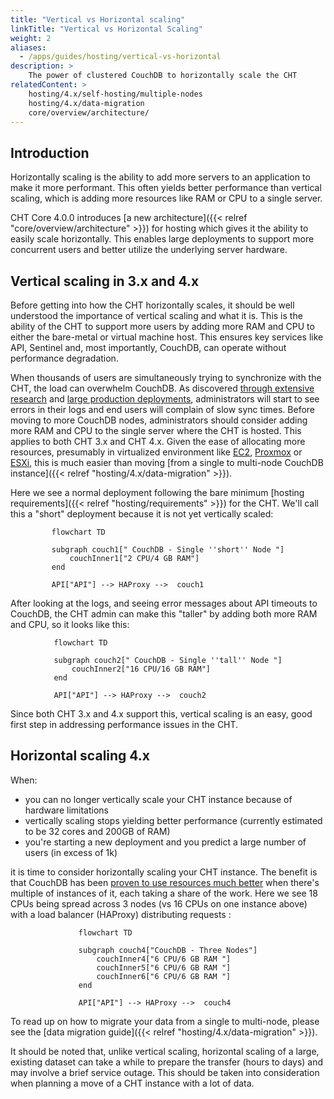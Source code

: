 ```yaml
---
title: "Vertical vs Horizontal scaling"
linkTitle: "Vertical vs Horizontal Scaling"
weight: 2
aliases:  
  - /apps/guides/hosting/vertical-vs-horizontal
description: >
    The power of clustered CouchDB to horizontally scale the CHT  
relatedContent: >  
    hosting/4.x/self-hosting/multiple-nodes
    hosting/4.x/data-migration
    core/overview/architecture/
---
```


## Introduction

Horizontally scaling is the ability to add more servers to an application to make it more performant.  This often yields better performance than vertical scaling, which is adding more resources like RAM or CPU to a single server.

CHT Core 4.0.0 introduces [a new architecture]({{< relref "core/overview/architecture" >}}) for hosting which gives it the ability to easily scale horizontally.  This enables large deployments to support more concurrent users and better utilize the underlying server hardware.

## Vertical scaling in 3.x and 4.x

Before getting into how the CHT horizontally scales, it should be well understood the importance of vertical scaling and what it is.  This is the ability of the CHT to support more users by adding more RAM and CPU to either the bare-metal or virtual machine host. This ensures key services like API, Sentinel and, most importantly, CouchDB, can operate without performance degradation. 

When thousands of users are simultaneously trying to synchronize with the CHT, the load can overwhelm CouchDB. As discovered [through extensive research](https://forum.communityhealthtoolkit.org/t/how-we-tested-scalability-of-cht-infrastructure/1532) and [large production deployments](https://github.com/medic/cht-core/issues/8324#issuecomment-1691411542), administrators will start to see errors in their logs and end users will complain of slow sync times.  Before moving to more CouchDB nodes, administrators should consider adding more RAM and CPU to the single server where the CHT is hosted. This applies to both CHT 3.x and CHT 4.x. Given the ease of allocating more resources, presumably in virtualized environment like [EC2](https://aws.amazon.com/ec2/), [Proxmox](https://www.proxmox.com/en/) or [ESXi](https://www.vmware.com/products/cloud-infrastructure/esxi-and-esx), this is much easier than moving [from a single to multi-node CouchDB instance]({{< relref "hosting/4.x/data-migration" >}}).

Here we see a normal deployment following the bare minimum [hosting requirements]({{< relref "hosting/requirements" >}}) for the CHT.  We'll call this a "short" deployment because it is not yet vertically scaled:

```mermaid
flowchart TD

subgraph couch1[" CouchDB - Single ''short'' Node "]
    couchInner1["2 CPU/4 GB RAM"]
end

API["API"] --> HAProxy -->  couch1
```

After looking at the logs, and seeing error messages about API timeouts to CouchDB, the CHT admin can make this "taller" by adding both more RAM and CPU, so it looks like this:

```mermaid
flowchart TD

subgraph couch2[" CouchDB - Single ''tall'' Node "]
    couchInner2["16 CPU/16 GB RAM"]
end

API["API"] --> HAProxy -->  couch2
```

Since both CHT 3.x and 4.x support this, vertical scaling is an easy, good first step in addressing performance issues in the CHT. 

## Horizontal scaling 4.x

When:

* you can no longer vertically scale your CHT instance because of hardware limitations
* vertically scaling stops yielding better performance (currently estimated to be 32 cores and 200GB of RAM)
* you're starting a new deployment and you predict a large number of users (in excess of 1k)

it is time to consider horizontally scaling your CHT instance.  The benefit is that CouchDB has been [proven to use resources much better](https://forum.communityhealthtoolkit.org/t/how-we-tested-scalability-of-cht-infrastructure/1532) when there's multiple of instances of it, each taking a share of the work.  Here we see 18 CPUs being spread across 3 nodes (vs 16 CPUs on one instance above) with a load balancer (HAProxy) distributing requests :

```mermaid
flowchart TD

subgraph couch4["CouchDB - Three Nodes"]
    couchInner4["6 CPU/6 GB RAM "]
    couchInner5["6 CPU/6 GB RAM "]
    couchInner6["6 CPU/6 GB RAM "]
end

API["API"] --> HAProxy -->  couch4
```

To read up on how to migrate your data from a single to multi-node, please see the  [data migration guide]({{< relref "hosting/4.x/data-migration" >}}).

It should be noted that, unlike vertical scaling, horizontal scaling of a large, existing dataset can take a while to prepare the transfer (hours to days) and may involve a brief service outage. This should be taken into consideration when planning a move of a CHT instance with a lot of data.

<style>
svg g .nodes #flowchart-couchInner2-5 .label div {
    padding: 30px 0 30px 0;
}
svg g div  .nodeLabel  {
    padding: 0 10px 0 10px;
}
.mermaid  {
    justify-content: center;
    align-items: center;
    display: flex;
}
</style>
